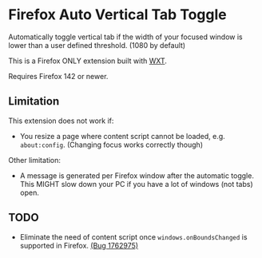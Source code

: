# Firefox Auto Vertical Tab Toggle

Automatically toggle vertical tab if the width of your focused window is lower than a user defined threshold. (1080 by default)

This is a Firefox ONLY extension built with [WXT](https://wxt.dev/).

Requires Firefox 142 or newer.

## Limitation

This extension does not work if:

- You resize a page where content script cannot be loaded, e.g. `about:config`. (Changing focus works correctly though)

Other limitation:

- A message is generated per Firefox window after the automatic toggle. This MIGHT slow down your PC if you have a lot of windows (not tabs) open.

## TODO

- Eliminate the need of content script once `windows.onBoundsChanged` is supported in Firefox. [(Bug 1762975)](https://bugzilla.mozilla.org/show_bug.cgi?id=1762975)
